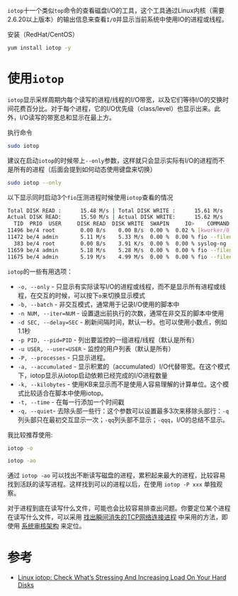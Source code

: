 `iotop`十一个类似`top`命令的查看磁盘I/O的工具，这个工具通过Linux内核（需要2.6.20以上版本）的输出信息来查看`I/O`并显示当前系统中使用IO的进程或线程。

安装（RedHat/CentOS）

```bash
yum install iotop -y
```

# 使用`iotop`

`iotop`显示采样周期内每个读写的进程/线程的I/O带宽，以及它们等待I/O的交换时间花费百分比。对于每个进程，它的I/O优先级（class/level）也显示出来。此外，I/O读写的带宽总和显示在最上方。

执行命令

```bash
sudo iotop
```

建议在启动`iotop`的时候带上`--only`参数，这样就只会显示实际有I/O的进程而不是所有的进程（后面会提到如何动态使用键盘来切换）

```bash
sudo iotop --only
```

以下显示同时启动3个`fio`压测进程时候使用`iotop`查看的情况

```bash
Total DISK READ :      15.48 M/s | Total DISK WRITE :	   15.61 M/s
Actual DISK READ:      15.50 M/s | Actual DISK WRITE:	   15.62 M/s
  TID  PRIO  USER     DISK READ  DISK WRITE  SWAPIN     IO>    COMMAND
11496 be/4 root        0.00 B/s    0.00 B/s  0.00 %  0.02 % [kworker/0:2]
11472 be/4 admin       5.11 M/s    5.33 M/s  0.00 %  0.00 % fio --filename=fio.testfile --name=fi~--direct=1 --time_based --runtime=36h
  383 be/4 root        0.00 B/s    3.91 K/s  0.00 %  0.00 % syslog-ng -F -p /var/run/syslog-ng.pid
11659 be/4 admin       5.18 M/s    5.28 M/s  0.00 %  0.00 % fio --filename=fio.testfile --name=fi~--direct=1 --time_based --runtime=36h
11675 be/4 admin       5.19 M/s    4.99 M/s  0.00 %  0.00 % fio --filename=fio.testfile --name=fi~--direct=1 --time_based --runtime=36h
````

`iotop`的一些有用选项：

* `-o, --only` - 只显示有实际读写I/O的进程或线程，而不是显示所有进程或线程，在交互的时候，可以按下`o`来切换显示模式
* `-b, --batch` - 非交互模式，通常用于记录I/O使用的脚本中
* `-n NUM, --iter=NUM` - 设置退出前执行的次数，通常在非交互的脚本中使用
* `-d SEC, --delay=SEC` - 刷新间隔时间，默认一秒。也可以使用小数点，例如 1.1秒
* `-p PID, --pid=PID` - 列出要监控的一组进程/线程（默认是所有）
* `-u USER, --user=USER` - 监控的用户列表（默认是所有）
* `-P, --processes` - 只显示进程。
* `-a, --accumulated` - 显示积累的（accumulated）I/O代替带宽。在这个模式下，iotop显示从iotop启动依赖已经完成的I/O进程数量
* `-k, --kilobytes` - 使用KB来显示而不是使用人容易理解的计算单位。这个模式比较适合在脚本中使用iotop。
* `-t, --time` - 在每一行添加一个时间戳
* `-q, --quiet`- 去除头部一些行：这个参数可以设置最多3次来移除头部行：`-q`列头部只在最初交互显示一次；`-qq`列头部不显示；`-qqq`，I/O的总结不显示。

我比较推荐使用:

```bash
iotop -o

iotop -ao
```

通过 `iotop -ao` 可以找出不断读写磁盘的进程，累积起来最大的进程，比较容易找到活跃的读写进程。这样找到可以的进程以后，在使用 `iotop -P xxx` 单独观察。

对于进程到底在读写什么文件，可能也会比较容易排查出问题。你要定位某个进程在读写什么文件，可以采用 [找出瞬间消失的TCP网络连接进程](../../security/audit/find_short_lived_tcp_connections_owner_process) 中采用的方法，即使用 [系统审核架构](../../security/audit/audit_architecture) 来定位。

# 参考

* [Linux iotop: Check What’s Stressing And Increasing Load On Your Hard Disks](http://www.cyberciti.biz/hardware/linux-iotop-simple-top-like-io-monitor/)